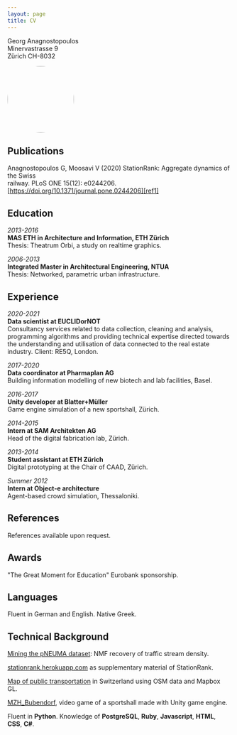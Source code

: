 ```yaml
---
layout: page
title: CV
---
```

Georg Anagnostopoulos<br>
Minervastrasse 9<br>
Zürich CH-8032

<img src="https://github.com/GAnagno/myblog/blob/gh-pages/assets/images/Profilbild.jpg?raw=true" height="auto" width="150" style="border-radius:50%">

Publications
----------
Anagnostopoulos G, Moosavi V (2020)
StationRank: Aggregate dynamics of the Swiss  
railway. PLoS ONE 15(12): e0244206. [https://doi.org/10.1371/journal.pone.0244206][ref1]  

Education
----------
*2013-2016*  
**MAS ETH in Architecture and Information, ETH Zürich**  
Thesis: Theatrum Orbi, a study on realtime graphics.  

*2006-2013*  
**Integrated Master in Architectural Engineering, NTUA**  
Thesis: Networked, parametric urban infrastructure.

Experience
----------
*2020-2021*  
**Data scientist at EUCLIDorNOT**  
Consultancy services related to data collection, cleaning and analysis, programming algorithms and providing technical expertise directed towards the understanding and utilisation of data connected to the real estate industry. Client: RE5Q, London.  

*2017-2020*  
**Data coordinator at Pharmaplan AG**  
Building information modelling of new biotech and lab facilities, Basel.  

*2016-2017*  
**Unity developer at Blatter+Müller**  
Game engine simulation of a new sportshall, Zürich.  

*2014-2015*  
**Intern at SAM Architekten AG**  
Head of the digital fabrication lab, Zürich.  

*2013-2014*  
**Student assistant at ETH Zürich**  
Digital prototyping at the Chair of CAAD, Zürich.

*Summer 2012*  
**Intern at Object-e architecture**  
Agent-based crowd simulation, Thessaloniki.

References
--------------------
References available upon request.

Awards
---------
"The Great Moment for Education" Eurobank sponsorship.

Languages
---------
Fluent in German and English. Native Greek.

Technical Background
--------------------
[Mining the pNEUMA dataset][ref2]: NMF recovery of traffic stream density.

[stationrank.herokuapp.com][ref3] as supplementary material of StationRank.

[Map of public transportation][ref4] in Switzerland using OSM data and Mapbox GL.

[MZH_Bubendorf][ref5], video game of a sportshall made with Unity game engine.

Fluent in **Python**. Knowledge of **PostgreSQL**, **Ruby**, **Javascript**, **HTML**, **CSS**, **C#**.

[ref1]: https://doi.org/10.1371/journal.pone.0244206
[ref2]: https://ganagno.github.io/myblog/2021/02/28/mining-the-pneuma-dataset.html
[ref3]: https://stationrank.herokuapp.com/
[ref4]: https://ganagno.github.io/maps/che.html
[ref5]: http://anagno.com/MZH_Bubendorf/
